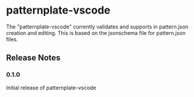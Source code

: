 # patternplate-vscode

The "patternplate-vscode" currently validates and supports in pattern.json creation and editing.
This is based on the jsonschema file for pattern.json files.

## Release Notes

### 0.1.0

Initial release of patternplate-vscode
